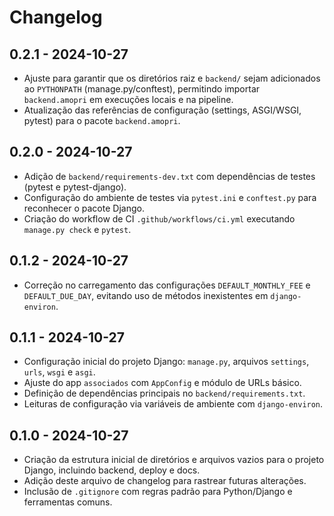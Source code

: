 # Changelog

## 0.2.1 - 2024-10-27
- Ajuste para garantir que os diretórios raiz e `backend/` sejam adicionados ao `PYTHONPATH` (manage.py/conftest), permitindo importar `backend.amopri` em execuções locais e na pipeline.
- Atualização das referências de configuração (settings, ASGI/WSGI, pytest) para o pacote `backend.amopri`.


## 0.2.0 - 2024-10-27
- Adição de `backend/requirements-dev.txt` com dependências de testes (pytest e pytest-django).
- Configuração do ambiente de testes via `pytest.ini` e `conftest.py` para reconhecer o pacote Django.
- Criação do workflow de CI `.github/workflows/ci.yml` executando `manage.py check` e `pytest`.

## 0.1.2 - 2024-10-27
- Correção no carregamento das configurações `DEFAULT_MONTHLY_FEE` e `DEFAULT_DUE_DAY`, evitando uso de métodos inexistentes em `django-environ`.

## 0.1.1 - 2024-10-27
- Configuração inicial do projeto Django: `manage.py`, arquivos `settings`, `urls`, `wsgi` e `asgi`.
- Ajuste do app `associados` com `AppConfig` e módulo de URLs básico.
- Definição de dependências principais no `backend/requirements.txt`.
- Leituras de configuração via variáveis de ambiente com `django-environ`.

## 0.1.0 - 2024-10-27
- Criação da estrutura inicial de diretórios e arquivos vazios para o projeto Django, incluindo backend, deploy e docs.
- Adição deste arquivo de changelog para rastrear futuras alterações.
- Inclusão de `.gitignore` com regras padrão para Python/Django e ferramentas comuns.
